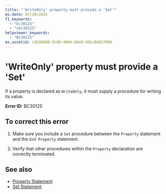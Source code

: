 ```yaml
---
title: "'WriteOnly' property must provide a 'Set'"
ms.date: 07/20/2015
f1_keywords: 
  - "bc30125"
  - "vbc30125"
helpviewer_keywords: 
  - "BC30125"
ms.assetid: c2b18086-9cd9-4094-b9a9-491c8d617096
---
```

# 'WriteOnly' property must provide a 'Set'
If a property is declared as `WriteOnly`, it must supply a procedure for writing its value.  
  
 **Error ID:** BC30125  
  
## To correct this error  
  
1. Make sure you include a `Set` procedure between the `Property` statement and the `End Property` statement.  
  
2. Verify that other procedures within the `Property` declaration are correctly terminated.  
  
## See also

- [Property Statement](../../visual-basic/language-reference/statements/property-statement.md)
- [Set Statement](../../visual-basic/language-reference/statements/set-statement.md)
